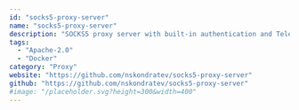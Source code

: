 ```yaml
---
id: "socks5-proxy-server"
name: "socks5-proxy-server"
description: "SOCKS5 proxy server with built-in authentication and Telegram-bot for user management and user statistics on data spent (handy when you pay per GB of data). It is dockerised and simple to install."
tags:
  - "Apache-2.0"
  - "Docker"
category: "Proxy"
website: "https://github.com/nskondratev/socks5-proxy-server"
github: "https://github.com/nskondratev/socks5-proxy-server"
#image: "/placeholder.svg?height=300&width=400"
---
```


